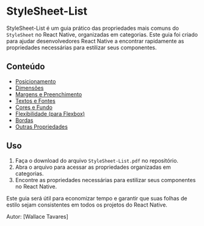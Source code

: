 # StyleSheet-List


StyleSheet-List é um guia prático das propriedades mais comuns do `StyleSheet` no React Native, organizadas em categorias. Este guia foi criado para ajudar desenvolvedores React Native a encontrar rapidamente as propriedades necessárias para estilizar seus componentes.

## Conteúdo

- [Posicionamento](StyleSheet-List.pdf)
- [Dimensões](StyleSheet-List.pdf)
- [Margens e Preenchimento](StyleSheet-List.pdf)
- [Textos e Fontes](StyleSheet-List.pdf)
- [Cores e Fundo](StyleSheet-List.pdf)
- [Flexibilidade (para Flexbox)](StyleSheet-List.pdf)
- [Bordas](StyleSheet-List.pdf)
- [Outras Propriedades](StyleSheet-List.pdf)

## Uso

1. Faça o download do arquivo `StyleSheet-List.pdf` no repositório.
2. Abra o arquivo para acessar as propriedades organizadas em categorias.
3. Encontre as propriedades necessárias para estilizar seus componentes no React Native.

Este guia será útil para economizar tempo e garantir que suas folhas de estilo sejam consistentes em todos os projetos do React Native. 

Autor: [Wallace Tavares]



